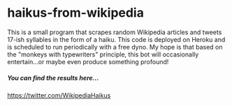 # haikus-from-wikipedia
This is a small program that scrapes random Wikipedia articles and tweets 17-ish syllables in the form of a haiku. This code is deployed on Heroku and is scheduled to run periodically with a free dyno. My hope is that based on the "monkeys with typewriters" principle, this bot will occasionally entertain...or maybe even produce something profound!

##### You can find the results here...

https://twitter.com/WikipediaHaikus
